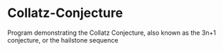 # Collatz-Conjecture
Program demonstrating the Collatz Conjecture, also known as the 3n+1 conjecture, or the hailstone sequence
